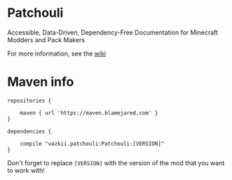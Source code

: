 # Patchouli
Accessible, Data-Driven, Dependency-Free Documentation for Minecraft Modders and Pack Makers

For more information, see the [wiki](https://github.com/Vazkii/Patchouli/wiki)

# Maven info

```
repositories {

    maven { url 'https://maven.blamejared.com' }
}

dependencies {

    compile "vazkii.patchouli:Patchouli:[VERSION]"
}
```

Don't forget to replace `[VERSION]` with the version of the mod that you want to work with!

